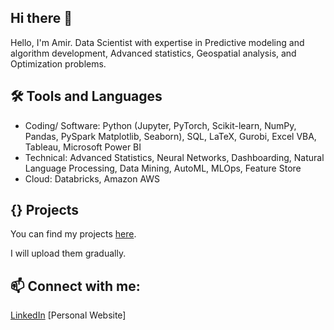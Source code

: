 ## Hi there 👋

Hello, I'm Amir. Data Scientist with expertise in Predictive modeling and algorithm development, Advanced statistics, Geospatial analysis, and Optimization problems.



## 🛠️ Tools and Languages
- Coding/ Software: Python (Jupyter, PyTorch, Scikit-learn, NumPy, Pandas, PySpark  Matplotlib, Seaborn), SQL, LaTeX, Gurobi, Excel VBA, Tableau, Microsoft Power BI
- Technical: Advanced Statistics, Neural Networks, Dashboarding, Natural Language Processing, Data Mining, AutoML, MLOps, Feature Store
- Cloud: Databricks, Amazon AWS
## {} Projects

You can find my projects [here](https://github.com/AmirhosseinYaghoubi/Portfolio).

I will upload them gradually. 
  

## 📫 Connect with me:
[LinkedIn](https://www.linkedin.com/in/amir-yaghoubi/)
[Personal Website]


